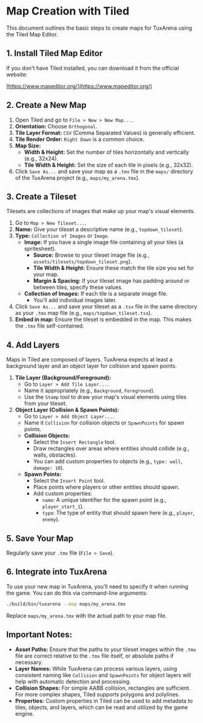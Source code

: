 # Map Creation with Tiled

This document outlines the basic steps to create maps for TuxArena using the Tiled Map Editor.

## 1. Install Tiled Map Editor

If you don't have Tiled installed, you can download it from the official website:

[https://www.mapeditor.org/](https://www.mapeditor.org/)

## 2. Create a New Map

1.  Open Tiled and go to `File > New > New Map...`.
2.  **Orientation:** Choose `Orthogonal`.
3.  **Tile Layer Format:** `CSV` (Comma Separated Values) is generally efficient.
4.  **Tile Render Order:** `Right Down` is a common choice.
5.  **Map Size:**
    *   **Width & Height:** Set the number of tiles horizontally and vertically (e.g., 32x24).
    *   **Tile Width & Height:** Set the size of each tile in pixels (e.g., 32x32).
6.  Click `Save As...` and save your map as a `.tmx` file in the `maps/` directory of the TuxArena project (e.g., `maps/my_arena.tmx`).

## 3. Create a Tileset

Tilesets are collections of images that make up your map's visual elements.

1.  Go to `Map > New Tileset...`.
2.  **Name:** Give your tileset a descriptive name (e.g., `topdown_tileset`).
3.  **Type:** `Collection of Images` or `Image`.
    *   **Image:** If you have a single image file containing all your tiles (a spritesheet).
        *   **Source:** Browse to your tileset image file (e.g., `assets/tilesets/topdown_tileset.png`).
        *   **Tile Width & Height:** Ensure these match the tile size you set for your map.
        *   **Margin & Spacing:** If your tileset image has padding around or between tiles, specify these values.
    *   **Collection of Images:** If each tile is a separate image file.
        *   You'll add individual images later.
4.  Click `Save As...` and save your tileset as a `.tsx` file in the same directory as your `.tmx` map file (e.g., `maps/topdown_tileset.tsx`).
5.  **Embed in map:** Ensure the tileset is embedded in the map. This makes the `.tmx` file self-contained.

## 4. Add Layers

Maps in Tiled are composed of layers. TuxArena expects at least a background layer and an object layer for collision and spawn points.

1.  **Tile Layer (Background/Foreground):**
    *   Go to `Layer > Add Tile Layer...`.
    *   Name it appropriately (e.g., `Background`, `Foreground`).
    *   Use the `Stamp` tool to draw your map's visual elements using tiles from your tileset.
2.  **Object Layer (Collision & Spawn Points):**
    *   Go to `Layer > Add Object Layer...`.
    *   Name it `Collision` for collision objects or `SpawnPoints` for spawn points.
    *   **Collision Objects:**
        *   Select the `Insert Rectangle` tool.
        *   Draw rectangles over areas where entities should collide (e.g., walls, obstacles).
        *   You can add custom properties to objects (e.g., `type: wall`, `damage: 10`).
    *   **Spawn Points:**
        *   Select the `Insert Point` tool.
        *   Place points where players or other entities should spawn.
        *   Add custom properties:
            *   `name`: A unique identifier for the spawn point (e.g., `player_start_1`).
            *   `type`: The type of entity that should spawn here (e.g., `player`, `enemy`).

## 5. Save Your Map

Regularly save your `.tmx` file (`File > Save`).

## 6. Integrate into TuxArena

To use your new map in TuxArena, you'll need to specify it when running the game. You can do this via command-line arguments:

```bash
./build/bin/tuxarena --map maps/my_arena.tmx
```

Replace `maps/my_arena.tmx` with the actual path to your map file.

## Important Notes:

*   **Asset Paths:** Ensure that the paths to your tileset images within the `.tmx` file are correct relative to the `.tmx` file itself, or absolute paths if necessary.
*   **Layer Names:** While TuxArena can process various layers, using consistent naming like `Collision` and `SpawnPoints` for object layers will help with automatic detection and processing.
*   **Collision Shapes:** For simple AABB collision, rectangles are sufficient. For more complex shapes, Tiled supports polygons and polylines.
*   **Properties:** Custom properties in Tiled can be used to add metadata to tiles, objects, and layers, which can be read and utilized by the game engine.
